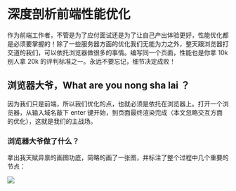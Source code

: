 # 深度剖析前端性能优化

作为前端工作者，不管是为了应付面试还是为了让自己产出体验更好，性能优化都是必须要掌握的！除了一些服务器方面的优化我们无能为力之外，整天跟浏览器打交道的我们，可以依托浏览器做很多的事情。编写同一个页面，性能也是你拿 10k 别人拿 20k 的评判标准之一。永远不要忘记，细节决定成败！

## 浏览器大爷，What are you nong sha lai ？

因为我们只是前端，所以我们优化的点，也就必须是依托在浏览器上。打开一个浏览器，从输入域名敲下 enter 键开始，到页面最终渲染完成（本文忽略交互方面的优化），这就是我们的主战场。

### 浏览器大爷做了什么？

拿出我天赋异禀的画图功底，简略的画了一张图，并标注了整个过程中几个重要的节点：

![](https://yinmu.me/docs/images/1585752639058.jpg)
